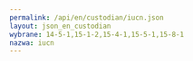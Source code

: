 ```yaml
---
permalink: /api/en/custodian/iucn.json
layout: json_en_custodian
wybrane: 14-5-1,15-1-2,15-4-1,15-5-1,15-8-1
nazwa: iucn
---
```

